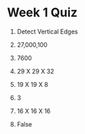  
# Week 1 Quiz

1. Detect Vertical Edges

2. 27,000,100

3. 7600

4. 29 X 29 X 32

5. 19 X 19 X 8

6. 3

7. 16 X 16 X 16

8. False
